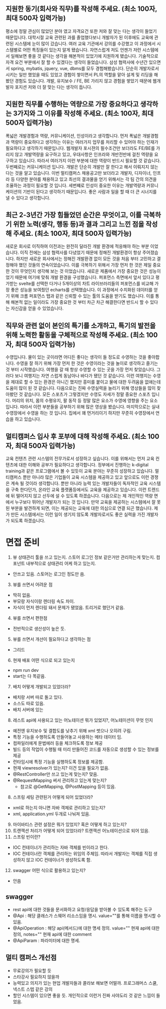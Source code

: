 ## 지원한 동기(회사와 직무)를 작성해 주세요. (최소 100자, 최대 500자 입력가능)
평소에 정말 관심이 많았던 분야 였고 자격요건 또한 저와 잘 맞는 다는 생각이 들었기 때문입니다.
대학시절 교육 관련된 과를 졸업했다보니 개발자가 된 이후에도 교육에 관련된 시스템에 눈이 많이 갔습니다.
여러 교육 기관에서 강의를 수강했고 이 과정에서 시스템별로 어떤 특징들이 있는지 알게 됐습니다.
자연스럽게 저도 언젠가 저런 시스템에서 일해보면 좋을 것 같다는 생각을 해본적이 있었기에 지원하게 됐습니다.
기술적으로 자격 요건 부분에서 잘 할 수 있겠다는 생각이 들었습니다.
삼성 협력사에 수년간 있으면서 spring, mybatis, jquery, vue, dbms를 모두 경험해봤습니다.
단순히 개발자로서 시키는 일만 했었을 때도 있었고 경험이 쌓이면서 PL의 역할을 맡아 설계 및 리딩을 해봤던 경험도 있습니다.
개발, 유지보수 / FE, BE 가리지 않고 경험을 쌓았기 때문에 웹개발자 포지션 저와 더 잘 맞는 다는 생각이 듭니다.

## 지원한 직무를 수행하는 역량으로 가장 중요하다고 생각하는 3가지와 그 이유를 작성해 주세요. (최소 100자, 최대 500자 입력가능)
폭넓은 개발경험과 역량, 커뮤니케이션, 인성이라고 생각합니다.
먼저 폭넓은 개발경험과 역량이 중요하다고 생각하는 이유는 여러가지 업무를 처리할 수 있어야 하는 인재가 필요하다고 생각하기 때문입니다.
웹개발자 포시젼의 필수조건만 보더라도 FE/BE를 가리지 않고 개발역량을 요구하고 있고, 우대사항은 인프라와 개반전반에 걸친 역량을 요구하고 있습니다.
따라서 여러가지 이런 부분에 대한 역량이 반드시 필요할 것 같습니다.
두번째로는 커뮤니케이션 입니다.
개발은 단순히 개발만 잘 한다고 해서 이뤄지지 않는다는 것을 알고 있습니다.
이번 멀티캠퍼스 채용공고만 보더라고 개발자, 디자이너, 인프라 등 다양한 분야를 채용하고 있고 최선의 결과물을 얻기 위해서는 각 팀 간의 의견을 조율하는 과정이 필요할 것 입니다.
세번쨰로 인성이 중요한 이유는 개발역량과 커뮤니케이션의 기반이 된다고 생각하기 때문입니다.
좋은 사람과 일을 할 때 더 큰 시너지를 낼 수 있다고 생각합니다.

## 최근 2-3년간 가장 힘들었던 순간은 무엇이고, 이를 극복하기 위한 노력(생각, 행동 등)과 결과 그리고 느낀 점을 작성해 주세요. (최소 100자, 최대 500자 입력가능)
새로운 회사로 이직하여 이전과는 완전히 달라진 개발 환경에 적응해야 하는 부분 이었습니다.
이직 전에는 삼성 협력사를 다녔었기 때문에 정해진 개발환경이 항상 주어졌습니다.
하지만 새로운 회사에서는 정해진 개발환경 없이 모든 것을 처음 부터 고민하고 결정해야 했던 것들의 연속이었습니다.
이를 극복하기 위해서 가장 먼저 한 것은 제일 중요한 것이 무엇인지 생각해 보는 것 이었습니다.
새로운 제품에서 가장 중요한 것은 성능이었기 때문에 여기에 맞춰 개발 환경을 구성했습니다.
퍼포먼스 측면에서 앞서 있다고 평가받는 svelte를 선택한 다거나 5개이상의 차트 라이브러리들의 퍼포먼스를 비교해 가장 좋은 성능을 보여줬던 echarts를 선택했습니다.
이 과정에서 수치화된 데이터를 얻기 위해 크롬 퍼포먼스 탭과 같은 신뢰할 수 있는 툴의 도움을 받기도 했습니다.
이를 통해 해본적 없는 일이라도 가장 중요한 것 부터 차근 차근 해결한다면 반드시 할 수 있다는 자신감을 얻을 수 있었습니다.

## 직무와 관련 없이 본인의 특기를 소개하고, 특기의 발전을 위해 노력한 활동을 구체적으로 작성해 주세요. (최소 100자, 최대 500자 입력가능)
수영입니다.
물이 있는 곳이라면 어디든 좋다는 생각이 들 정도로 수영하는 것을 좋아합니다.
수영을 잘 하기 위해 가장 먼저 한 것은 수영이라는 것을 놀이로 생각하고 즐기는 것 부터 시작했습니다.
여행을 갈 때 항상 수영할 수 있는 곳을 가장 먼저 찾았습니다.
그러다 보니 여행지는 자연 스럽게 동남아나 바다가 됐던 것 같습니다.
이런 여행지는 수영을 제대로 할 수 있는 환경은 아니긴 했지만 흥미를 붙이고 물에 대한 두려움을 없애는데 도움이 많이 된 것 같습니다.
다음으로는 진짜 수영실력을 늘리기 위해 영상들을 많이 찾아봤던 것 같습니다.
모든 스포츠가 그렇겠지만 수영도 자세가 정말 중요한 스포츠 입니다.
머리의 위치, 몸의 수평유지, 팔 동작 등 정말 많은 요소가 수영에 영향을 주는 요소 입니다.
따라서 이런 부분들을 공부하기 위해 많은 영상을 봤습니다.
마지막으로는 실내 수영장에서 수영을 하는 것 입니다.
집에서 꽤 먼거리이기 하지만 꾸준히 수영장에서 연습을 하고 있습니다.

## 멀티캠퍼스 입사 후 포부에 대해 작성해 주세요. (최소 100자, 최대 500자 입력가능)
교육 컨텐츠 관련 시스템의 전무가로서 성장하고 싶습니다.
이를 위해서는 먼저 교육 컨텐츠에 대한 이해와 공부가 필요하다고 생각합니다.
정부에서 진행하는 k-digital training과 같은 프로그램에서 볼 수 있듯이 교육 분야는 꾸준히 성장하고 있습니다.
멀티캠퍼스 뿐만 아니라 많은 기업들이 교육 시스템을 제공하고 있고 앞으로도 이런 경쟁은 계속 될 것이라 생각합니다.
뿐만 아니라 능력 있는 개발자들이 독자적인 교육 시스템을 구축 한다던가, 온라인 교육 플랫폼등에서도 교육을 제공하고 있습니다.
이런 트렌드에 뒤 떨어지지 않고 선두에 설 수 있도록 하겠습니다.
다음으로는 제 개인적인 역량 면에서 누구보다 뛰어난 개발자가 되는 것 입니다.
만약 교육을 제공하는 시스템에서 잘 못된 부분을 발견하게 되면, 이는 제공되는 교육에 대한 의심으로 연결 되곤 했습니다.
제가 만든 시스템에서는 이런 일이 생기지 않도록 개발자로서도 좋은 실력을 가진 개발자가 되도록 하겠습니다.



# 면접 준비
1. 뷰 상태관리 툴을 쓰고 있는지. 스토어 로그인 정보 같은거만 관리하는게 맞는지. 컴포넌트 내부적으로 상태관리 어케 하고 있는지.
  - 안쓰고 있음. 스토어는 로그인 정도만 씀.
3. 뷰를 쓰면서 어려운 점
  - 딱히 없음.
  - 부모랑 자식이랑 렌더링 속도 차이.
  - 자식이 먼저 렌더링 돼서 문제가 됐었음. 트리거로 했던거 같음.
4. 뷰를 쓰면서 편한점
  - 전반적으로 생산성이 높은 듯.
5. 뷰를 쓰면서 개선이 필요하다고 생각하는 점
  - 그리드 
6. 현재 배포 어떤 식으로 되고 있는지
  - npm run dev
  - start는 다 똑같음.
7. 배치 어떻게 개발되고 있었더라?
  - 배치랑 서버 따로 돌고 있다.
  - 소스도 따로 있음.
  - 배치 서버에 있는 
8. 레스트 api에 사용되고 있는 어노테이션 뭐가 있었지?, 어노테이션이 무엇 인지
 - 예전엔 유지보수 및 결합도를 낮추기 위해 xml 썻으나 오히려 구림.
 - 특정 기능을 수행하도록 만들어놓고 사용하는 메타 데이터 임.
 - 컴파일러에게 문법에러 등을 체크하도록 정보 제공
 - 빌드 등의 작업이 수행될 때 미리 만들어진 코드를 자동으로 생성할 수 있는 정보를 제공
 - 런타임시에 특정 기능을 실행하도록 정보를 제공함.
 - 현재 viewresolver가 있는지? 이건 있을 필요가 없음.
 - @RestController만 쓰고 있는게 맞는지? 맞음.
 - @RequestMapping 써서 관리하고 있는게 맞는지?
   - 참고로 @GetMapping, @PostMapping 등이 있음.
8. 스프링 세팅 관련된거 어떻게 되어 있었더라?
 - xml로 하는지 아니면 자바 객체로 관리하고 있는지?
 - xml, application.yml 두개로 나눠져 있음.
9. 마이바티스 관련 설정은 뭐가 있었지? 혹은 어떻게 하고 있는지?
10. 트랜잭션 처리가 어떻게 되어 있었더라? 트랜잭션 어노테이션으로 되어 있음.
11. 스프링 빈이란?
   - IOC 컨테이너가 관리하는 자바 객체를 빈이라고 한다.
   - IOC 컨테이너란 객체를 관리하는 위임의 주체임. 따라서 개발자는 객체를 직접 생성하지 않고 IOC 컨테이너가 생성하도록 함.
12.  swagger 어떤 식으로 활용하고 있는지?
   - 안씀
  
## swagger
- rest api에 대한 것들을 문서화하고 요청/응답을 받아볼 수 있도록 해주는 도구
- @Api : 해당 클래스가 스웨어 리소스임을 명시. value=""를 통해 이름을 명시할 수 있음.
- @ApiOperation : 해당 api(메서드)에 대한 명세 정의. value="" 현재 api에 대한 정의, notes="" 현재 api에 대한 comment
- @ApiParam : 파라미터에 대한 명세. 

## 멀티 캠퍼스 개선점
- 무료강의가 필요할 듯
- 스타강사 필요하지 않을까
- 능력있고 의지가 있는 현업 개발자들과 콜라보 해보면 어떨까. 프로그래머스 스쿨, 넥스트 스텝 같은 강의
- 할인 시스템이 있으면 좋을 듯. 개인적으로 이런거 진짜 사야도리 것 같은 느낌이 들었음.


